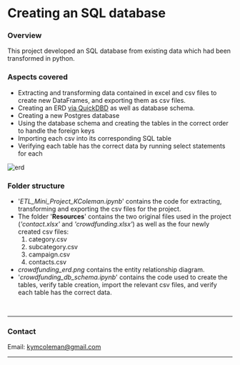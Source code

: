 # Creating an SQL database

 ### **Overview**
This project developed an SQL database from existing data which had been transformed in python.

### **Aspects covered**
- Extracting and transforming data contained in excel and csv files to create new DataFrames, and exporting them as csv files.
- Creating an ERD [via QuickDBD](https://www.quickdatabasediagrams.com/) as well as database schema.
- Creating a new Postgres database
- Using the database schema and creating the tables in the correct order to handle the foreign keys
- Importing each csv into its corresponding SQL table
- Verifying each table has the correct data by running select statements for each

![erd](crowdfunding_erd.png)

### **Folder structure**
- '*ETL_Mini_Project_KColeman.ipynb*' contains the code for extracting, transforming and exporting the csv files for the project.
- The folder '**Resources**' contains the two original files used in the project (*'contact.xlsx'* and *'crowdfunding.xlsx'*) as well as the four newly created csv files:
  1. category.csv
  2. subcategory.csv
  3. campaign.csv
  4. contacts.csv
- *crowdfunding_erd.png* contains the entity relationship diagram.
- '*crowdfunding_db_schema.ipynb*' contains the code used to create the tables, verify table creation, import the relevant csv files, and verify each table has the correct data.

<br>

---

### **Contact**
Email: kymcoleman@gmail.com

---
